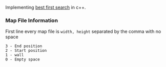 Implementing [best first search](https://en.wikipedia.org/wiki/Best-first_search) in c++.


### Map File Information

First line every map file is `width, height` separated by the comma with no space
```
3 - End position
2 - Start position
1 - wall
0 - Empty space
```
